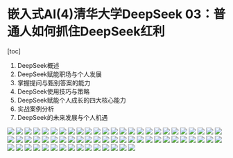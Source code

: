嵌入式AI(4)清华大学DeepSeek 03：普通人如何抓住DeepSeek红利
===
[toc]
1. DeepSeek概述
2. DeepSeek赋能职场与个人发展
3. 掌握提问与甄别答案的能力
4. DeepSeek使用技巧与策略
5. DeepSeek赋能个人成长的四大核心能力
6. 实战案例分析
7. DeepSeek的未来发展与个人机遇

![](./images/Page_1_docsmall.com.jpg)
![](./images/Page_2_docsmall.com.jpg)
![](./images/Page_3_docsmall.com.jpg)
![](./images/Page_4_docsmall.com.jpg)
![](./images/Page_5_docsmall.com.jpg)
![](./images/Page_6_docsmall.com.jpg)
![](./images/Page_7_docsmall.com.jpg)
![](./images/Page_8_docsmall.com.jpg)
![](./images/Page_9_docsmall.com.jpg)
![](./images/Page_10_docsmall.com.jpg)
![](./images/Page_11_docsmall.com.jpg)
![](./images/Page_12_docsmall.com.jpg)
![](./images/Page_13_docsmall.com.jpg)
![](./images/Page_14_docsmall.com.jpg)
![](./images/Page_15_docsmall.com.jpg)
![](./images/Page_16_docsmall.com.jpg)
![](./images/Page_17_docsmall.com.jpg)
![](./images/Page_18_docsmall.com.jpg)
![](./images/Page_19_docsmall.com.jpg)
![](./images/Page_20_docsmall.com.jpg)
![](./images/Page_21_docsmall.com.jpg)
![](./images/Page_22_docsmall.com.jpg)
![](./images/Page_23_docsmall.com.jpg)
![](./images/Page_24_docsmall.com.jpg)
![](./images/Page_25_docsmall.com.jpg)
![](./images/Page_26_docsmall.com.jpg)
![](./images/Page_27_docsmall.com.jpg)
![](./images/Page_28_docsmall.com.jpg)
![](./images/Page_29_docsmall.com.jpg)
![](./images/Page_30_docsmall.com.jpg)
![](./images/Page_31_docsmall.com.jpg)
![](./images/Page_32_docsmall.com.jpg)
![](./images/Page_33_docsmall.com.jpg)
![](./images/Page_34_docsmall.com.jpg)
![](./images/Page_35_docsmall.com.jpg)
![](./images/Page_36_docsmall.com.jpg)
![](./images/Page_37_docsmall.com.jpg)
![](./images/Page_38_docsmall.com.jpg)
![](./images/Page_39_docsmall.com.jpg)
![](./images/Page_40_docsmall.com.jpg)
![](./images/Page_41_docsmall.com.jpg)
![](./images/Page_42_docsmall.com.jpg)
![](./images/Page_43_docsmall.com.jpg)
![](./images/Page_44_docsmall.com.jpg)
![](./images/Page_45_docsmall.com.jpg)
![](./images/Page_46_docsmall.com.jpg)
![](./images/Page_47_docsmall.com.jpg)
![](./images/Page_48_docsmall.com.jpg)
![](./images/Page_49_docsmall.com.jpg)
![](./images/Page_50_docsmall.com.jpg)
![](./images/Page_51_docsmall.com.jpg)
![](./images/Page_52_docsmall.com.jpg)
![](./images/Page_53_docsmall.com.jpg)
![](./images/Page_54_docsmall.com.jpg)
![](./images/Page_55_docsmall.com.jpg)
![](./images/Page_56_docsmall.com.jpg)
![](./images/Page_57_docsmall.com.jpg)
![](./images/Page_58_docsmall.com.jpg)
![](./images/Page_59_docsmall.com.jpg)
![](./images/Page_60_docsmall.com.jpg)
![](./images/Page_61_docsmall.com.jpg)
![](./images/Page_62_docsmall.com.jpg)
![](./images/Page_63_docsmall.com.jpg)
![](./images/Page_64_docsmall.com.jpg)
![](./images/Page_65_docsmall.com.jpg)